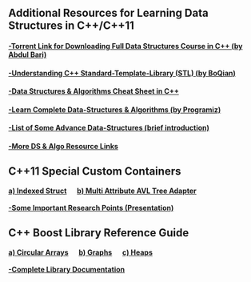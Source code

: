 ## Additional Resources for Learning Data Structures in C++/C++11
#### [-Torrent Link for Downloading Full Data Structures Course in C++ (by Abdul Bari)](https://github.com/HypertextAssassin0273/Data_Structures_in_Cpp/blob/main/Mastering_Data_Structures_and_Algorithms_using_C_and_C++.torrent?raw=true)
#### [-Understanding C++ Standard-Template-Library (STL) (by BoQian)](https://youtube.com/playlist?list=PLA0_W94naaYmk0uFVkUnXv0SiMIP5Jjlb)
#### [-Data Structures & Algorithms Cheat Sheet in C++](https://github.com/gibsjose/cpp-cheat-sheet/blob/master/Data%20Structures%20and%20Algorithms.md)
#### [-Learn Complete Data-Structures & Algorithms (by Programiz)](https://www.programiz.com/dsa)
#### [-List of Some Advance Data-Structures (brief introduction)](https://www.geeksforgeeks.org/advanced-data-structures/)
#### [-More DS & Algo Resource Links](https://github.com/Developer-Y/cs-video-courses#data-structures-and-algorithms)

<h2>C++11 Special Custom Containers</h2>
<p1>
  <b>
    <a href="/MY_DS_LIBRARY/Special_Structures/Indexed_Struct.hpp">a) Indexed Struct</a> &emsp;
    <a href="/MY_DS_LIBRARY/Special_Structures/Multi_Attribute_AVL_Tree_Adapter.hpp">b) Multi Attribute AVL Tree Adapter</a>
    <br><br>
    <a href="https://hypertextassassin0273.github.io/Data_Structures_in_Cpp/">-Some Important Research Points (Presentation)</a>
  <b/>
</p1>
<h2>C++ Boost Library Reference Guide</h2>
<p1>
  <b>
    <a href="https://www.boost.org/doc/libs/1_76_0/doc/html/circular_buffer.html">a) Circular Arrays</a> &emsp;
    <a href="https://www.boost.org/doc/libs/1_76_0/libs/graph/doc/index.html">b) Graphs</a> &emsp;
    <a href="https://www.boost.org/doc/libs/1_76_0/doc/html/heap.html">c) Heaps</a>
    <br><br>
    <a href="https://www.boost.org/doc/libs/1_76_0/">-Complete Library Documentation</a>
  <b/>
</p1>
